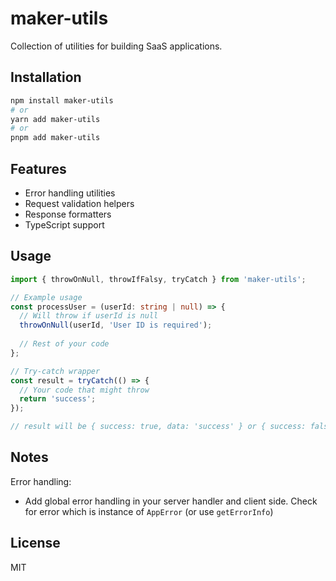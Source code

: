 # maker-utils

Collection of utilities for building SaaS applications.

## Installation

```bash
npm install maker-utils
# or
yarn add maker-utils
# or
pnpm add maker-utils
```

## Features

- Error handling utilities
- Request validation helpers
- Response formatters
- TypeScript support

## Usage

```typescript
import { throwOnNull, throwIfFalsy, tryCatch } from 'maker-utils';

// Example usage
const processUser = (userId: string | null) => {
  // Will throw if userId is null
  throwOnNull(userId, 'User ID is required');
  
  // Rest of your code
};

// Try-catch wrapper
const result = tryCatch(() => {
  // Your code that might throw
  return 'success';
});

// result will be { success: true, data: 'success' } or { success: false, error: Error }
```

## Notes

Error handling:
- Add global error handling in your server handler and client side. Check for error which is instance of `AppError` (or use `getErrorInfo`)

## License

MIT
